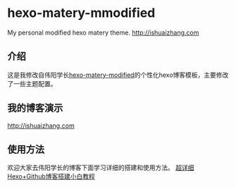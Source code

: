 # hexo-matery-mmodified
My personal modified hexo matery theme.
http://ishuaizhang.com

## 介绍
这是我修改自伟阳学长[hexo-matery-modified](https://github.com/godweiyang/hexo-matery-modified)的个性化hexo博客模板，主要修改了一些主题配置。

## 我的博客演示
http://ishuaizhang.com

## 使用方法
欢迎大家去伟阳学长的博客下面学习详细的搭建和使用方法。
[超详细Hexo+Github博客搭建小白教程](https://godweiyang.com/2018/04/13/hexo-blog/)
